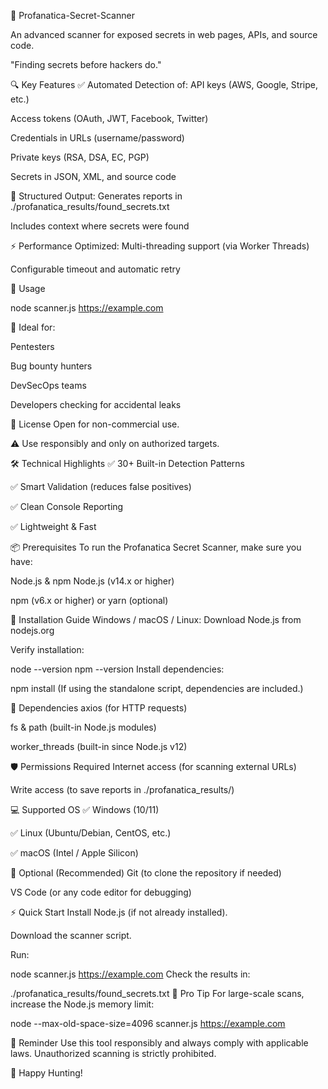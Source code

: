 🔐 Profanatica-Secret-Scanner

An advanced scanner for exposed secrets in web pages, APIs, and source code.

"Finding secrets before hackers do."

🔍 Key Features
✅ Automated Detection of:
API keys (AWS, Google, Stripe, etc.)

Access tokens (OAuth, JWT, Facebook, Twitter)

Credentials in URLs (username/password)

Private keys (RSA, DSA, EC, PGP)

Secrets in JSON, XML, and source code

📂 Structured Output:
Generates reports in ./profanatica_results/found_secrets.txt

Includes context where secrets were found

⚡ Performance Optimized:
Multi-threading support (via Worker Threads)

Configurable timeout and automatic retry

🚀 Usage

node scanner.js https://example.com

👥 Ideal for:

Pentesters

Bug bounty hunters

DevSecOps teams

Developers checking for accidental leaks

📜 License
Open for non-commercial use.

⚠️ Use responsibly and only on authorized targets.

🛠️ Technical Highlights
✅ 30+ Built-in Detection Patterns

✅ Smart Validation (reduces false positives)

✅ Clean Console Reporting

✅ Lightweight & Fast

📦 Prerequisites
To run the Profanatica Secret Scanner, make sure you have:

Node.js & npm
Node.js (v14.x or higher)

npm (v6.x or higher) or yarn (optional)

🧰 Installation Guide
Windows / macOS / Linux:
Download Node.js from nodejs.org

Verify installation:

node --version
npm --version
Install dependencies:

npm install
(If using the standalone script, dependencies are included.)

📁 Dependencies
axios (for HTTP requests)

fs & path (built-in Node.js modules)

worker_threads (built-in since Node.js v12)

🛡️ Permissions Required
Internet access (for scanning external URLs)

Write access (to save reports in ./profanatica_results/)

💻 Supported OS
✅ Windows (10/11)

✅ Linux (Ubuntu/Debian, CentOS, etc.)

✅ macOS (Intel / Apple Silicon)

🧩 Optional (Recommended)
Git (to clone the repository if needed)

VS Code (or any code editor for debugging)

⚡ Quick Start
Install Node.js (if not already installed).

Download the scanner script.

Run:


node scanner.js https://example.com
Check the results in:


./profanatica_results/found_secrets.txt
🧠 Pro Tip
For large-scale scans, increase the Node.js memory limit:


node --max-old-space-size=4096 scanner.js https://example.com

🎯 Reminder
Use this tool responsibly and always comply with applicable laws.
Unauthorized scanning is strictly prohibited.

🚀 Happy Hunting!
